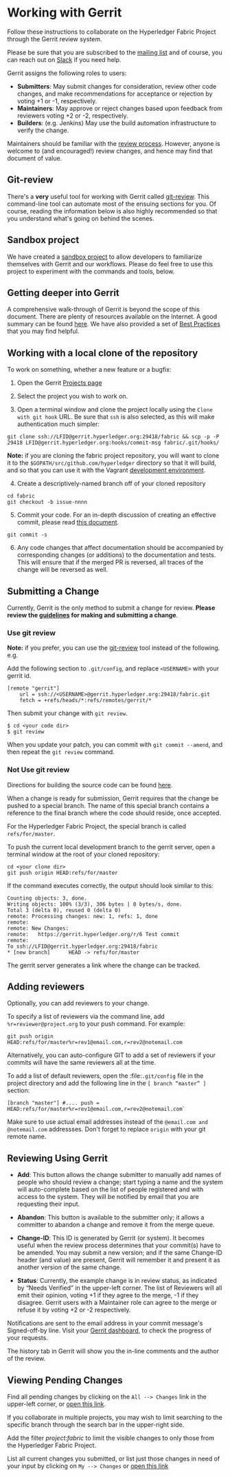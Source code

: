 # Working with Gerrit

Follow these instructions to collaborate on the Hyperledger Fabric Project
through the Gerrit review system.

Please be sure that you are subscribed to the [mailing
list](http://lists.hyperledger.org/mailman/listinfo/hyperledger-fabric) and of
course, you can reach out on [Slack](https://hyperledgerproject.slack.com/) if
you need help.

Gerrit assigns the following roles to users:

* **Submitters**: May submit changes for consideration, review other code
  changes, and make recommendations for acceptance or rejection by voting
  +1 or -1, respectively.
* **Maintainers**: May approve or reject changes based upon feedback from
  reviewers voting +2 or -2, respectively.
* **Builders**: (e.g. Jenkins) May use the build automation infrastructure to
  verify the change.

Maintainers should be familiar with the [review process](reviewing.md). However,
anyone is welcome to (and encouraged!) review changes, and hence may find that
document of value.

## Git-review

There's a **very** useful tool for working with Gerrit called
[git-review](https://www.mediawiki.org/wiki/Gerrit/git-review). This
command-line tool can automate most of the ensuing sections for you. Of course,
reading the information below is also highly recommended so that you understand
what's going on behind the scenes.

## Sandbox project

We have created a [sandbox
project](https://gerrit.hyperledger.org/r/#/admin/projects/lf-sandbox) to allow
developers to familiarize themselves with Gerrit and our workflows. Please do
feel free to use this project to experiment with the commands and tools, below.

## Getting deeper into Gerrit

A comprehensive walk-through of Gerrit is beyond the scope of this document.
There are plenty of resources available on the Internet. A good summary can be
found [here](https://www.mediawiki.org/wiki/Gerrit/Tutorial). We have also
provided a set of [Best Practices](best-practices.md) that you may find helpful.

## Working with a local clone of the repository

To work on something, whether a new feature or a bugfix:

1. Open the Gerrit [Projects page](https://gerrit.hyperledger.org/r/#/admin/projects/)

2. Select the project you wish to work on.

3. Open a terminal window and clone the project locally using the `Clone with git
hook` URL. Be sure that `ssh` is also selected, as this will make authentication
much simpler:
```
git clone ssh://LFID@gerrit.hyperledger.org:29418/fabric && scp -p -P 29418 LFID@gerrit.hyperledger.org:hooks/commit-msg fabric/.git/hooks/
```

**Note:** if you are cloning the fabric project repository, you will want to
clone it to the `$GOPATH/src/github.com/hyperledger` directory so that it will
build, and so that you can use it with the Vagrant [development
environment](../dev-setup/devenv.md).

4. Create a descriptively-named branch off of your cloned repository

```
cd fabric
git checkout -b issue-nnnn
```

5. Commit your code. For an in-depth discussion of creating an effective commit,
please read [this document](changes.md).

```
git commit -s
```

6. Any code changes that affect documentation should be accompanied by
corresponding changes (or additions) to the documentation and tests. This
will ensure that if the merged PR is reversed, all traces of the change will
be reversed as well.

## Submitting a Change

Currently, Gerrit is the only method to submit a change for review. **Please review
the [guidelines](changes.md) for making and submitting a change**.

### Use git review

**Note:** if you prefer, you can use the [git-review](#git-review) tool instead
of the following. e.g.

Add the following section to `.git/config`, and replace `<USERNAME>` with your 
gerrit id.

```
[remote "gerrit"]
    url = ssh://<USERNAME>@gerrit.hyperledger.org:29418/fabric.git
    fetch = +refs/heads/*:refs/remotes/gerrit/*
```

Then submit your change with `git review`.

```
$ cd <your code dir>
$ git review
```

When you update your patch, you can commit with `git commit --amend`, and then 
repeat the `git review` command.

### Not Use git review

Directions for building the source code can be found [here](../dev-setup/build.md).

When a change is ready for submission, Gerrit requires that the
change be pushed to a special branch. The name of this special branch
contains a reference to the final branch where the code should reside,
once accepted.

For the Hyperledger Fabric Project, the special branch is called `refs/for/master`.

To push the current local development branch to the gerrit server, open a
terminal window at the root of your cloned repository:

```
cd <your clone dir>
git push origin HEAD:refs/for/master
```
If the command executes correctly, the output should look similar to this:

```
Counting objects: 3, done.
Writing objects: 100% (3/3), 306 bytes | 0 bytes/s, done.
Total 3 (delta 0), reused 0 (delta 0)
remote: Processing changes: new: 1, refs: 1, done
remote:
remote: New Changes:
remote:   https://gerrit.hyperledger.org/r/6 Test commit
remote:
To ssh://LFID@gerrit.hyperledger.org:29418/fabric
* [new branch]      HEAD -> refs/for/master
```

The gerrit server generates a link where the change can be tracked.

## Adding reviewers

Optionally, you can add reviewers to your change.

To specify a list of reviewers via the command line, add
`%r=reviewer@project.org` to your push command. For example:

```
git push origin HEAD:refs/for/master%r=rev1@email.com,r=rev2@notemail.com
```
   Alternatively, you can auto-configure GIT to add a set of reviewers if your
   commits will have the same reviewers all at the time.

   To add a list of default reviewers, open the :file:`.git/config` file in the
   project directory and add the following line in the `[ branch “master” ]`
   section:

```
[branch "master"] #.... push =
HEAD:refs/for/master%r=rev1@email.com,r=rev2@notemail.com`
```

Make sure to use actual email addresses instead of the `@email.com and @notemail.com`
addressses. Don't forget to replace `origin` with your git remote name.

## Reviewing Using Gerrit

* **Add**: This button allows the change submitter to manually add names of
  people who should review a change; start typing a name and the system
  will auto-complete based on the list of people registered and with
  access to the system. They will be notified by email that you are
  requesting their input.

* **Abandon**: This button is available to the submitter only; it allows a
  committer to abandon a change and remove it from the merge queue.

* **Change-ID**: This ID is generated by Gerrit (or system). It becomes
  useful when the review process determines that your commit(s) have to
  be amended. You may submit a new version; and if the same Change-ID
  header (and value) are present, Gerrit will remember it and present
  it as another version of the same change.

* **Status**: Currently, the example change is in review status, as indicated
  by “Needs Verified” in the upper-left corner. The list of
  Reviewers will all emit their opinion, voting +1 if they agree to the
  merge, -1 if they disagree. Gerrit users with a Maintainer role can
  agree to the merge or refuse it by voting +2 or -2 respectively.

Notifications are sent to the email address in your commit message's
Signed-off-by line. Visit your [Gerrit dashboard](https://gerrit.hyperledger.org/r/#/dashboard/self), to check the progress of your requests.

The history tab in Gerrit will show you the in-line comments and the author of
the review.

## Viewing Pending Changes

Find all pending changes by clicking on the `All --> Changes` link in the
upper-left corner, or [open this link](https://gerrit.1.org/r/#/q/project:fabric).

If you collaborate in multiple projects, you may wish to limit searching to
the specific branch through the search bar in the upper-right side.

Add the filter *project:fabric* to limit the visible changes to
only those from the Hyperledger Fabric Project.

List all current changes you submitted, or list just those changes in need
of your input by clicking on `My --> Changes` or [open this link](https://gerrit.hyperledger.org/r/#/dashboard/self)
